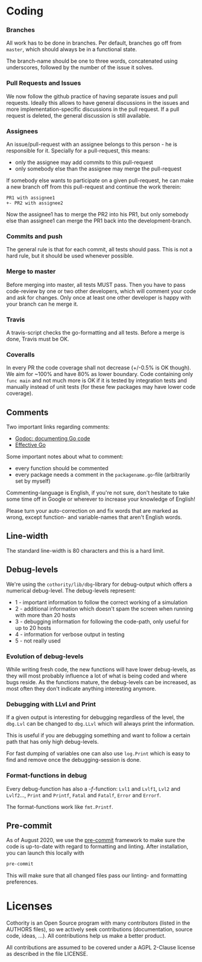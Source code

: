 # Coding

### Branches

All work has to be done in branches. Per default, branches go off from
`master`, which should always be in a functional state.

The branch-name should be one to three words, concatenated using underscores,
followed by the number of the issue it solves.

### Pull Requests and Issues

We now follow the github practice of having separate issues and pull
requests. Ideally this allows to have general discussions in the
issues and more implementation-specific discussions in the pull request.
If a pull request is deleted, the general discussion is still available.

### Assignees

An issue/pull-request with an assignee belongs to this person - he is
responsible for it. Specially for a pull-request, this means:

- only the assignee may add commits to this pull-request
- only somebody else than the assignee may merge the pull-request

If somebody else wants to participate on a given pull-request, he can make a
new branch off from this pull-request and continue the work therein:

```
PR1 with assignee1
+- PR2 with assignee2
```

Now the assignee1 has to merge the PR2 into his PR1, but only somebody else
 than assignee1 can merge the PR1 back into the development-branch.

### Commits and push

The general rule is that for each commit, all tests should pass. This is not
  a hard rule, but it should be used whenever possible.

### Merge to master

Before merging into master, all tests MUST pass.
Then you have to pass code-review by one or two other developers, which will
comment your code and ask for changes. Only once at least one other
developer is happy with your branch can he merge it.

### Travis

A travis-script checks the go-formatting and all tests. Before a merge is done,
Travis must be OK.

### Coveralls

In every PR the code coverage shall not decrease (+/-0.5% is OK though).
We aim for ~100% and have 80% as lower boundary. Code containing only `func main`
and not much more is OK if it is tested by integration tests and manually instead
of unit tests (for these few packages may have lower code coverage).

## Comments

Two important links regarding comments:
- [Godoc: documenting Go code](http://blog.golang.org/godoc-documenting-go-code)
- [Effective Go](https://golang.org/doc/effective_go.html)

Some important notes about what to comment:

- every function should be commented
- every package needs a comment in the `packagename.go`-file (arbitrarily
 set by myself)

Commenting-language is English, if you're not sure, don't hesitate to take
some time off in Google or wherever to increase your knowledge of English!

Please turn your auto-correction on and fix words that are marked as wrong,
except function- and variable-names that aren't English words.

## Line-width

The standard line-width is 80 characters and this is a hard limit.

## Debug-levels

We're using the `cothority/lib/dbg`-library for debug-output which offers a
numerical debug-level. The debug-levels represent:

  * 1 - important information to follow the correct working of a simulation
  * 2 - additional information which doesn't spam the screen when running with
     more than 20 hosts
  * 3 - debugging information for following the code-path, only useful for up to
     20 hosts
  * 4 - information for verbose output in testing
  * 5 - not really used

### Evolution of debug-levels

While writing fresh code, the new functions will have lower debug-levels, as they
will most probably influence a lot of what is being coded and where bugs reside.
As the functions mature, the debug-levels can be increased, as most often they
don't indicate anything interesting anymore.

### Debugging with LLvl and Print

If a given output is interesting for debugging regardless of the level, the
`dbg.Lvl` can be changed to `dbg.LLvl` which will always print the information.

This is useful if you are debugging something and want to follow a certain path
that has only high debug-levels.

For fast dumping of variables one can also use `log.Print` which is easy to find
and remove once the debugging-session is done.

### Format-functions in debug

Every debug-function has also a -*f*-function: `Lvl1` and `Lvlf1`, `Lvl2` and
`Lvlf2`..., `Print` and `Printf`, `Fatal` and `Fatalf`, `Error` and `Errorf`.

The format-functions work like `fmt.Printf`.

## Pre-commit

As of August 2020, we use the [pre-commit](https://pre-commit.com/) framework
 to make sure the code is up-to-date with regard to formatting and linting.
After installation, you can launch this locally with

```bash
pre-commit
```

This will make sure that all changed files pass our linting- and formatting
 preferences.

# Licenses

Cothority is an Open Source program with many contributors (listed in the AUTHORS
files), so we actively seek contributions (documentation, source code, ideas, …).
All contributions help us make a better product.

All contributions are assumed to be covered under a AGPL 2-Clause license as
described in the file LICENSE.
